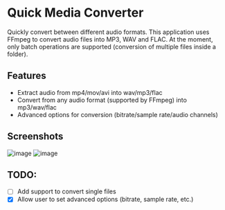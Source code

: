 # Quick Media Converter
 Quickly convert between different audio formats. This application uses FFmpeg to convert audio files into MP3, WAV and FLAC. 
 At the moment, only batch operations are supported (conversion of multiple files inside a folder).

## Features
- Extract audio from mp4/mov/avi into wav/mp3/flac
- Convert from any audio format (supported by FFmpeg) into mp3/wav/flac
- Advanced options for conversion (bitrate/sample rate/audio channels)

## Screenshots
<!-- Screenshot of beta 1.0 -->
<!-- ![image](https://github.com/user-attachments/assets/3d2b1bb0-fd01-4b13-bbcb-a6a5206f91a7) -->
<!-- Screenshot of beta 1.2 -->
![image](https://github.com/user-attachments/assets/09056b95-fc9c-49ba-9ff9-6f6b964ecee0)
![image](https://github.com/user-attachments/assets/15556c4a-dfa5-4495-8201-bde46c151b14)

## TODO:
- [ ] Add support to convert single files
- [x] Allow user to set advanced options (bitrate, sample rate, etc.)
